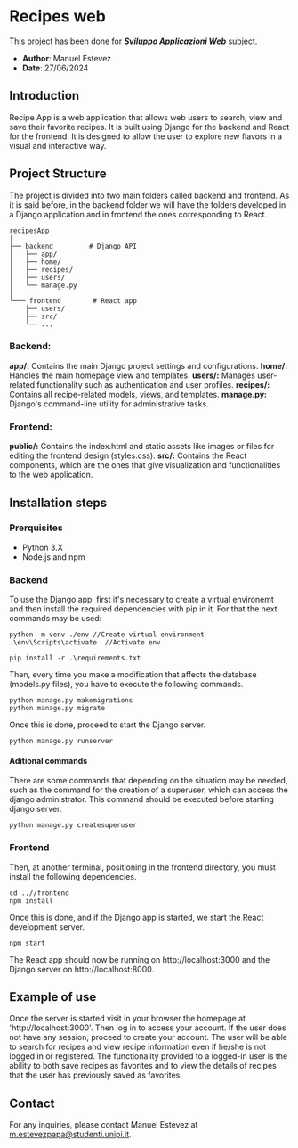 # Recipes web

This project has been done for ***Sviluppo Applicazioni Web*** subject.

 - **Author**: Manuel Estevez
 - **Date**: 27/06/2024

## Introduction

Recipe App is a web application that allows web users to search, view and save their favorite recipes. It is built using Django for the backend and React for the frontend. It is designed to allow the user to explore new flavors in a visual and interactive way.

## Project Structure

The project is divided into two main folders called backend and frontend. As it is said before, in the backend folder we will have the folders developed in a Django application and in frontend the ones corresponding to React.
```
recipesApp
|
├── backend         # Django API
│   ├── app/
│   ├── home/
│   ├── recipes/
│   ├── users/
│   └── manage.py
│
└─── frontend        # React app
    ├── users/
    ├── src/
    └── ...
```

### Backend:

**app/:** Contains the main Django project settings and configurations.
**home/:** Handles the main homepage view and templates.
**users/:** Manages user-related functionality such as authentication and user profiles.
**recipes/:** Contains all recipe-related models, views, and templates.
**manage.py:** Django's command-line utility for administrative tasks.

### Frontend:

**public/:** Contains the index.html and static assets like images or files for editing the frontend design (styles.css).
**src/:** Contains the React components, which are the ones that give visualization and functionalities to the web application.



## Installation steps

### Prerquisites
- Python 3.X
- Node.js and npm

### Backend

To use the Django app, first it's necessary to create a virtual environemt and then install the required dependencies with pip in it. For that the next commands may be used:

```
python -m venv ./env //Create virtual environment
.\env\Scripts\activate  //Activate env

pip install -r .\requirements.txt
```

Then, every time you make a modification that affects the database (models.py files), you have to execute the following commands.

```
python manage.py makemigrations 
python manage.py migrate 
```

Once this is done, proceed to start the Django server.

```
python manage.py runserver
```
#### Aditional commands

There are some commands that depending on the situation may be needed, such as the command for the creation of a superuser, which can access the django administrator. This command should be executed before starting django server.
```
python manage.py createsuperuser
```

### Frontend

Then, at another terminal, positioning in the frontend directory, you must install the following dependencies.
``` 
cd ..//frontend
npm install

```

Once this is done, and if the Django app is started, we start the React development server.
```
npm start
```

The React app should now be running on http://localhost:3000 and the Django server on http://localhost:8000.


## Example of use

Once the server is started visit in your browser the homepage at 'http://localhost:3000'. Then log in to access your account. If the user does not have any session, proceed to create your account. The user will be able to search for recipes and view recipe information even if he/she is not logged in or registered. The functionality provided to a logged-in user is the ability to both save recipes as favorites and to view the details of recipes that the user has previously saved as favorites.

## Contact

For any inquiries, please contact Manuel Estevez at m.estevezpapa@studenti.unipi.it.
